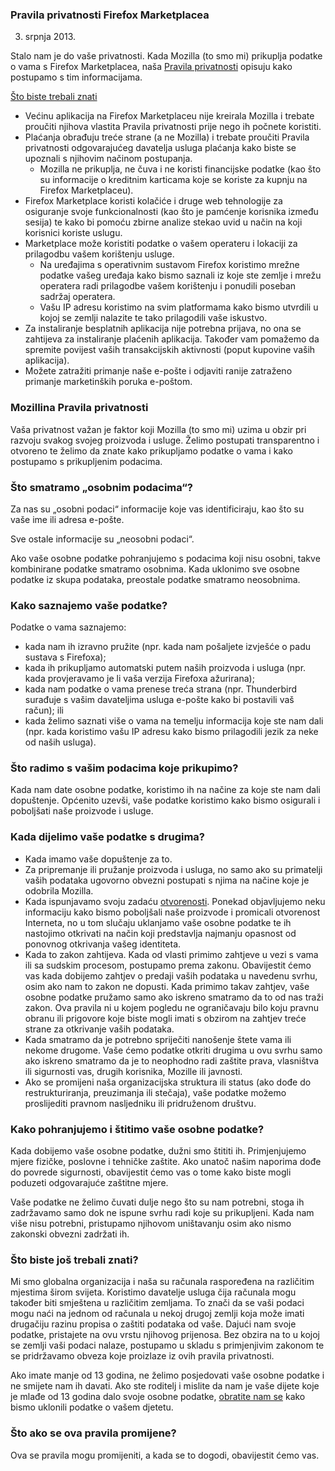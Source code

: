 ### Pravila privatnosti Firefox Marketplacea
3. srpnja 2013.

Stalo nam je do vaše privatnosti. Kada Mozilla (to smo mi) prikuplja podatke o vama s Firefox Marketplacea, naša [Pravila privatnosti](http://www.mozilla.org/en-US/privacy/) opisuju kako postupamo s tim informacijama.

<u>Što biste trebali znati</u>

- Većinu aplikacija na Firefox Marketplaceu nije kreirala Mozilla i trebate proučiti njihova vlastita Pravila privatnosti prije nego ih počnete koristiti.
- Plaćanja obrađuju treće strane (a ne Mozilla) i trebate proučiti Pravila privatnosti odgovarajućeg davatelja usluga plaćanja kako biste se upoznali s njihovim načinom postupanja.
  - Mozilla ne prikuplja, ne čuva i ne koristi financijske podatke (kao što su informacije o kreditnim karticama koje se koriste za kupnju na Firefox Marketplaceu).
- Firefox Marketplace koristi kolačiće i druge web tehnologije za osiguranje svoje funkcionalnosti (kao što je pamćenje korisnika između sesija) te kako bi pomoću zbirne analize stekao uvid u način na koji korisnici koriste uslugu.
- Marketplace može koristiti podatke o vašem operateru i lokaciji za prilagodbu vašem korištenju usluge.
  - Na uređajima s operativnim sustavom Firefox koristimo mrežne podatke vašeg uređaja kako bismo saznali iz koje ste zemlje i mrežu operatera radi prilagodbe vašem korištenju i ponudili poseban sadržaj operatera.
  - Vašu IP adresu koristimo na svim platformama kako bismo utvrdili u kojoj se zemlji nalazite te tako prilagodili vaše iskustvo.
- Za instaliranje besplatnih aplikacija nije potrebna prijava, no ona se zahtijeva za instaliranje plaćenih aplikacija. Također vam pomažemo da spremite povijest vaših transakcijskih aktivnosti (poput kupovine vaših aplikacija).
- Možete zatražiti primanje naše e-pošte i odjaviti ranije zatraženo primanje marketinških poruka e-poštom.

### Mozillina Pravila privatnosti

Vaša privatnost važan je faktor koji Mozilla (to smo mi) uzima u obzir pri razvoju svakog svojeg proizvoda i usluge. Želimo postupati transparentno i otvoreno te želimo da znate kako prikupljamo podatke o vama i kako postupamo s prikupljenim podacima.

### Što smatramo „osobnim podacima“?

Za nas su „osobni podaci“ informacije koje vas identificiraju, kao što su vaše ime ili adresa e-pošte.

Sve ostale informacije su „neosobni podaci“.

Ako vaše osobne podatke pohranjujemo s podacima koji nisu osobni, takve kombinirane podatke smatramo osobnima.  Kada uklonimo sve osobne podatke iz skupa podataka, preostale podatke smatramo neosobnima.

### Kako saznajemo vaše podatke?

Podatke o vama saznajemo:

- kada nam ih izravno pružite (npr. kada nam pošaljete izvješće o padu sustava s Firefoxa);
- kada ih prikupljamo automatski putem naših proizvoda i usluga (npr. kada provjeravamo je li vaša verzija Firefoxa ažurirana);
- kada nam podatke o vama prenese treća strana (npr. Thunderbird surađuje s vašim davateljima usluga e-pošte kako bi postavili vaš račun); ili
- kada želimo saznati više o vama na temelju informacija koje ste nam dali (npr. kada koristimo vašu IP adresu kako bismo prilagodili jezik za neke od naših usluga).

### Što radimo s vašim podacima koje prikupimo?

Kada nam date osobne podatke, koristimo ih na načine za koje ste nam dali dopuštenje. Općenito uzevši, vaše podatke koristimo kako bismo osigurali i poboljšati naše proizvode i usluge.

### Kada dijelimo vaše podatke s drugima?

- Kada imamo vaše dopuštenje za to.
- Za pripremanje ili pružanje proizvoda i usluga, no samo ako su primatelji vaših podataka ugovorno obvezni postupati s njima na načine koje je odobrila Mozilla.
- Kada ispunjavamo svoju zadaću [otvorenosti](http://www.mozilla.org/about/manifesto.html). Ponekad objavljujemo neku informaciju kako bismo poboljšali naše proizvode i promicali otvorenost Interneta, no u tom slučaju uklanjamo vaše osobne podatke te ih nastojimo otkrivati na način koji predstavlja najmanju opasnost od ponovnog otkrivanja vašeg identiteta.
- Kada to zakon zahtijeva. Kada od vlasti primimo zahtjeve u vezi s vama ili sa sudskim procesom, postupamo prema zakonu. Obavijestit ćemo vas kada dobijemo zahtjev o predaji vaših podataka u navedenu svrhu, osim ako nam to zakon ne dopusti. Kada primimo takav zahtjev, vaše osobne podatke pružamo samo ako iskreno smatramo da to od nas traži zakon. Ova pravila ni u kojem pogledu ne ograničavaju bilo koju pravnu obranu ili prigovore koje biste mogli imati s obzirom na zahtjev treće strane za otkrivanje vaših podataka.
- Kada smatramo da je potrebno spriječiti nanošenje štete vama ili nekome drugome. Vaše ćemo podatke otkriti drugima u ovu svrhu samo ako iskreno smatramo da je to neophodno radi zaštite prava, vlasništva ili sigurnosti vas, drugih korisnika, Mozille ili javnosti.
- Ako se promijeni naša organizacijska struktura ili status (ako dođe do restrukturiranja, preuzimanja ili stečaja), vaše podatke možemo proslijediti pravnom nasljedniku ili pridruženom društvu.

### Kako pohranjujemo i štitimo vaše osobne podatke?

Kada dobijemo vaše osobne podatke, dužni smo štititi ih. Primjenjujemo mjere fizičke, poslovne i tehničke zaštite. Ako unatoč našim naporima dođe do povrede sigurnosti, obavijestit ćemo vas o tome kako biste mogli poduzeti odgovarajuće zaštitne mjere.

Vaše podatke ne želimo čuvati dulje nego što su nam potrebni, stoga ih zadržavamo samo dok ne ispune svrhu radi koje su prikupljeni. Kada nam više nisu potrebni, pristupamo njihovom uništavanju osim ako nismo zakonski obvezni zadržati ih.

### Što biste još trebali znati?

Mi smo globalna organizacija i naša su računala raspoređena na različitim mjestima širom svijeta. Koristimo davatelje usluga čija računala mogu također biti smještena u različitim zemljama. To znači da se vaši podaci mogu naći na jednom od računala u nekoj drugoj zemlji koja može imati drugačiju razinu propisa o zaštiti podataka od vaše. Dajući nam svoje podatke, pristajete na ovu vrstu njihovog prijenosa. Bez obzira na to u kojoj se zemlji vaši podaci nalaze, postupamo u skladu s primjenjivim zakonom te se pridržavamo obveza koje proizlaze iz ovih pravila privatnosti.

Ako imate manje od 13 godina, ne želimo posjedovati vaše osobne podatke i ne smijete nam ih davati. Ako ste roditelj i mislite da nam je vaše dijete koje je mlađe od 13 godina dalo svoje osobne podatke, [obratite nam se](https://www.mozilla.org/en-US/privacy/policies/firefox-os/) kako bismo uklonili podatke o vašem djetetu.

### Što ako se ova pravila promijene?

Ova se pravila mogu promijeniti, a kada se to dogodi, obavijestit ćemo vas.

